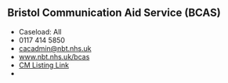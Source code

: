 
## Bristol Communication Aid Service (BCAS)

- Caseload: All 
- <i class="fa fa-phone"></i> 0117 414 5850
- <i class="fa fa-envelope"></i> <a href="mailto:cacadmin@nbt.nhs.uk">cacadmin@nbt.nhs.uk</a>
- <i class="fa fa-home"></i> [www.nbt.nhs.uk/bcas ](www.nbt.nhs.uk/bcas )
- [CM Listing Link](http://www.communicationmatters.org.uk/contact-assessment-service/bristol-communication-aid-service)
- 
